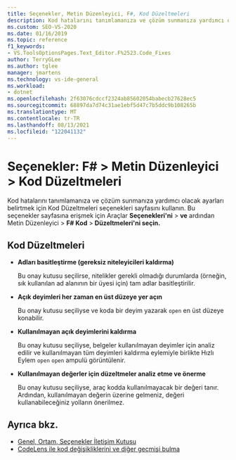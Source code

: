 ```yaml
---
title: Seçenekler, Metin Düzenleyici, F#, Kod Düzeltmeleri
description: Kod hatalarını tanımlamanıza ve çözüm sunmanıza yardımcı olacak ayarları belirtmek için F# bölümündeki Kod Düzeltmeleri sayfasını kullanmayı öğrenin.
ms.custom: SEO-VS-2020
ms.date: 01/16/2019
ms.topic: reference
f1_keywords:
- VS.ToolsOptionsPages.Text_Editor.F%2523.Code_Fixes
author: TerryGLee
ms.author: tglee
manager: jmartens
ms.technology: vs-ide-general
ms.workload:
- dotnet
ms.openlocfilehash: 2f63076cdccf2324ab85602054babecb27628ec5
ms.sourcegitcommit: 68897da7d74c31ae1ebf5d47c7b5ddc9b108265b
ms.translationtype: MT
ms.contentlocale: tr-TR
ms.lasthandoff: 08/13/2021
ms.locfileid: "122041132"
---
```

# <a name="options-text-editor--f--code-fixes"></a>Seçenekler: F# > Metin Düzenleyici > Kod Düzeltmeleri

Kod hatalarını tanımlamanıza ve çözüm sunmanıza yardımcı olacak ayarları belirtmek için Kod Düzeltmeleri seçenekleri sayfasını kullanın. Bu seçenekler sayfasına erişmek için Araçlar **Seçenekleri'ni**  >  **ve** ardından Metin Düzenleyici   >  **F# Kod**  >  **Düzeltmeleri'ni seçin.**

## <a name="code-fixes"></a>Kod Düzeltmeleri

- **Adları basitleştirme (gereksiz niteleyicileri kaldırma)**

  Bu onay kutusu seçilirse, nitelikler gerekli olmadığı durumlarda (örneğin, sık kullanılan ad alanının bir üyesi için) tam adlar basitleştirilir.

- **Açık deyimleri her zaman en üst düzeye yer açın**

  Bu onay kutusu seçiliyse ve koda bir deyim yazarak `open` en üst düzeye konabilir.

- **Kullanılmayan açık deyimlerini kaldırma**

  Bu onay kutusu seçiliyse, belgeler kullanılmayan deyimler için analiz edilir ve kullanılmayan tüm deyimleri kaldırma eylemiyle birlikte Hızlı Eylem `open` [](../quick-actions.md) `open` ampulü görüntülenir.

- **Kullanılmayan değerler için düzeltmeler analiz etme ve önerme**

  Bu onay kutusu seçiliyse, araç kodda kullanılmayacak bir değeri tanır. Ardından, kullanılmayan değerin üzerine gelmeniz, değeri kullanabileceğiniz yolların önerilmez.

## <a name="see-also"></a>Ayrıca bkz.

- [Genel, Ortam, Seçenekler İletişim Kutusu](../../ide/reference/general-environment-options-dialog-box.md)
- [CodeLens ile kod değişikliklerini ve diğer geçmişi bulma](../../ide/find-code-changes-and-other-history-with-codelens.md)
